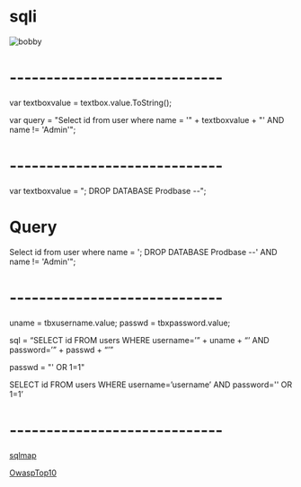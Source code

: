 # sqli
![bobby](http://daddytypes.com/archive/xkcd_bobby_tables.jpg)

# -----------------------------

var textboxvalue = textbox.value.ToString();

var query = "Select id from user where name = '" + textboxvalue + "' AND name != 'Admin'";

# -----------------------------

var textboxvalue = "; DROP DATABASE Prodbase --";

# Query
Select id from user where name = '; DROP DATABASE Prodbase --' AND name != 'Admin'";

# -----------------------------

uname = tbxusername.value;
passwd = tbxpassword.value;

sql = “SELECT id FROM users WHERE username=’” + uname + “’ AND password=’” + passwd + “’”

passwd = "' OR 1=1"

SELECT id FROM users WHERE username=’username’ AND password='' OR 1=1’

# -----------------------------

[sqlmap](http://sqlmap.org/)

[OwaspTop10](https://www.owasp.org/index.php/Main_Page)

